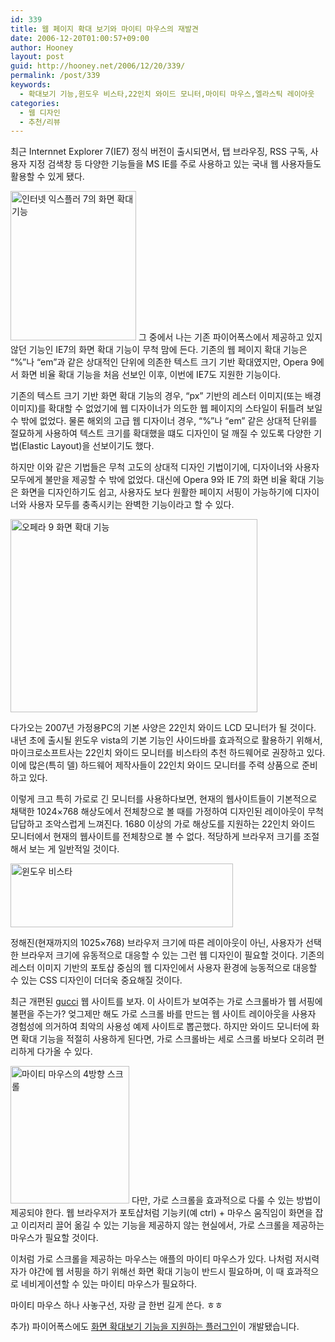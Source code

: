```yaml
---
id: 339
title: 웹 페이지 확대 보기와 마이티 마우스의 재발견
date: 2006-12-20T01:00:57+09:00
author: Hooney
layout: post
guid: http://hooney.net/2006/12/20/339/
permalink: /post/339
keywords:
  - 확대보기 기능,윈도우 비스타,22인치 와이드 모니터,마이티 마우스,엘라스틱 레이아웃
categories:
  - 웹 디자인
  - 추천/리뷰
---
```

최근 Internnet Explorer 7(IE7) 정식 버전이 출시되면서, 탭 브라우징, RSS 구독, 사용자 지정 검색창 등 다양한 기능들을 MS IE를 주로 사용하고 있는 국내 웹 사용자들도 활용할 수 있게 됐다.

<img src="/uploads/2006/ie7zoom.png" class="left" alt="인터넷 익스플러 7의 화면 확대 기능" title="인터넷 익스플러 7의 화면 확대 기능" height="239" width="201" /> 그 중에서 나는 기존 파이어폭스에서 제공하고 있지 않던 기능인 IE7의 화면 확대 기능이 무척 맘에 든다. 기존의 웹 페이지 확대 기능은 &#8220;%&#8221;나 &#8220;em&#8221;과 같은 상대적인 단위에 의존한 텍스트 크기 기반 확대였지만, Opera 9에서 화면 비율 확대 기능을 처음 선보인 이후, 이번에 IE7도 지원한 기능이다.

기존의 텍스트 크기 기반 화면 확대 기능의 경우, &#8220;px&#8221; 기반의 레스터 이미지(또는 배경이미지)를 확대할 수 없었기에 웹 디자이너가 의도한 웹 페이지의 스타일이 뒤틀려 보일 수 밖에 없었다. 물론 해외의 고급 웹 디자이너 경우, &#8220;%&#8221;나 &#8220;em&#8221; 같은 상대적 단위를 절묘하게 사용하여 텍스트 크기를 확대했을 떄도 디자인이 덜 깨질 수 있도록 다양한 기법(Elastic Layout)을 선보이기도 했다.

하지만 이와 같은 기법들은 무척 고도의 상대적 디자인 기법이기에, 디자이너와 사용자 모두에게 불만을 제공할 수 밖에 없었다. 대신에 Opera 9와 IE 7의 화면 비율 확대 기능은 화면을 디자인하기도 쉽고, 사용자도 보다 원활한 페이지 서핑이 가능하기에 디자이너와 사용자 모두를 충족시키는 완벽한 기능이라고 할 수 있다.

<img src="/uploads/2006/opera9zoom.png" alt="오페라 9 화면 확대 기능" title="오페라 9 화면 확대 기능" height="309" width="395" /> 

다가오는 2007년 가정용PC의 기본 사양은 22인치 와이드 LCD 모니터가 될 것이다. 내년 초에 출시될 윈도우 vista의 기본 기능인 사이드바를 효과적으로 활용하기 위해서, 마이크로소프트사는 22인치 와이드 모니터를 비스타의 추천 하드웨어로 권장하고 있다. 이에 많은(특히 델) 하드웨어 제작사들이 22인치 와이드 모니터를 주력 상품으로 준비하고 있다.

이렇게 크고 특히 가로로 긴 모니터를 사용하다보면, 현재의 웹사이트들이 기본적으로 채택한 1024&#215;768 해상도에서 전체창으로 볼 때를 가정하여 디자인된 레이아웃이 무척 답답하고 조악스럽게 느껴진다. 1680 이상의 가로 해상도를 지원하는 22인치 와이드 모니터에서 현재의 웹사이트를 전체창으로 볼 수 없다. 적당하게 브라우저 크기를 조절해서 보는 게 일반적일 것이다.

<img src="/uploads/2006/vista.png" alt="윈도우 비스타" title="윈도우 비스타" height="102" width="356" /> 

정해진(현재까지의 1025&#215;768) 브라우저 크기에 따른 레이아웃이 아닌, 사용자가 선택한 브라우저 크기에 유동적으로 대응할 수 있는 그런 웹 디자인이 필요할 것이다. 기존의 레스터 이미지 기반의 포토샵 중심의 웹 디자인에서 사용자 환경에 능동적으로 대응할 수 있는 CSS 디자인이 더더욱 중요해질 것이다.

최근 개편된 [gucci](http://www.gucci.com/us/us-english/us/fall-winter-06/unicef/) 웹 사이트를 보자. 이 사이트가 보여주는 가로 스크롤바가 웹 서핑에 불편을 주는가? 엊그제만 해도 가로 스크롤 바를 만드는 웹 사이트 레이아웃을 사용자 경험성에 의거하여 최악의 사용성 예제 사이트로 뽑곤했다. 하지만 와이드 모니터에 화면 확대 기능을 적절히 사용하게 된다면, 가로 스크롤바는 세로 스크롤 바보다 오히려 편리하게 다가올 수 있다.

<img src="/uploads/2006/index360scroll220050802.gif" class="right" alt="마이티 마우스의 4방향 스크롤" title="마이티 마우스의 4방향 스크롤" height="220" width="190" /> 다만, 가로 스크롤을 효과적으로 다룰 수 있는 방법이 제공되야 한다. 웹 브라우저가 포토샵처럼 기능키(예 ctrl) + 마우스 움직임이 화면을 잡고 이리저리 끌어 옮길 수 있는 기능을 제공하지 않는 현실에서, 가로 스크롤을 제공하는 마우스가 필요할 것이다.

이처럼 가로 스크롤을 제공하는 마우스는 애플의 마이티 마우스가 있다. 나처럼 저시력자가 야간에 웹 서핑을 하기 위해선 화면 확대 기능이 반드시 필요하며, 이 때 효과적으로 네비게이션할 수 있는 마이티 마우스가 필요하다.

마이티 마우스 하나 사놓구선, 자랑 글 한번 길게 쓴다. ㅎㅎ

추가) 파이어폭스에도 [화면 확대보기 기능을 지원하는 플러그인](http://update.mozilla.or.kr/addons/?p=763)이 개발됐습니다.